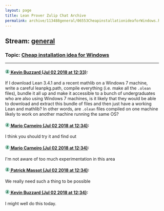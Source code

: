 ```yaml
---
layout: page
title: Lean Prover Zulip Chat Archive 
permalink: archive/113488general/06553CheapinstallationideaforWindows.html
---
```


## Stream: [general](index.html)
### Topic: [Cheap installation idea for Windows](06553CheapinstallationideaforWindows.html)

---

#### [![Click to go to Zulip](../../assets/img/zulip2.png) Kevin Buzzard (Jul 02 2018 at 12:33)](https://leanprover.zulipchat.com/#narrow/stream/113488-general/topic/Cheap%20installation%20idea%20for%20Windows/near/128956590):
If I download Lean 3.4.1 and a recent mathlib on a Windows 7 machine, write a careful leanpkg.path, compile everything (i.e. make all the `.olean` files), bundle it all up and make it accessible to a bunch of undergraduates who are also using Windows 7 machines, is it likely that they would be able to download and extract this bundle of files and then just have a working Lean and mathlib? In other words, are `.olean` files compiled on one machine likely to work on another machine running the same OS?

#### [![Click to go to Zulip](../../assets/img/zulip2.png) Mario Carneiro (Jul 02 2018 at 12:34)](https://leanprover.zulipchat.com/#narrow/stream/113488-general/topic/Cheap%20installation%20idea%20for%20Windows/near/128956597):
I think you should try it and find out

#### [![Click to go to Zulip](../../assets/img/zulip2.png) Mario Carneiro (Jul 02 2018 at 12:34)](https://leanprover.zulipchat.com/#narrow/stream/113488-general/topic/Cheap%20installation%20idea%20for%20Windows/near/128956637):
I'm not aware of too much experimentation in this area

#### [![Click to go to Zulip](../../assets/img/zulip2.png) Patrick Massot (Jul 02 2018 at 12:34)](https://leanprover.zulipchat.com/#narrow/stream/113488-general/topic/Cheap%20installation%20idea%20for%20Windows/near/128956640):
We really need such a thing to be possible

#### [![Click to go to Zulip](../../assets/img/zulip2.png) Kevin Buzzard (Jul 02 2018 at 12:34)](https://leanprover.zulipchat.com/#narrow/stream/113488-general/topic/Cheap%20installation%20idea%20for%20Windows/near/128956642):
I might well do this today.

